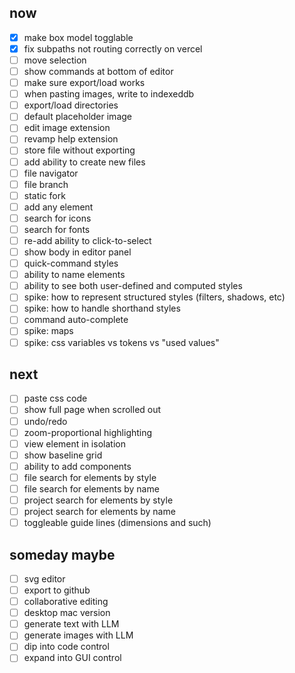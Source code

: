 
## now

- [x] make box model togglable
- [x] fix subpaths not routing correctly on vercel
- [ ] move selection
- [ ] show commands at bottom of editor
- [ ] make sure export/load works
- [ ] when pasting images, write to indexeddb
- [ ] export/load directories
- [ ] default placeholder image
- [ ] edit image extension
- [ ] revamp help extension
- [ ] store file without exporting
- [ ] add ability to create new files
- [ ] file navigator
- [ ] file branch
- [ ] static fork
- [ ] add any element
- [ ] search for icons
- [ ] search for fonts
- [ ] re-add ability to click-to-select
- [ ] show body in editor panel
- [ ] quick-command styles
- [ ] ability to name elements
- [ ] ability to see both user-defined and computed styles
- [ ] spike: how to represent structured styles (filters, shadows, etc)
- [ ] spike: how to handle shorthand styles
- [ ] command auto-complete
- [ ] spike: maps
- [ ] spike: css variables vs tokens vs "used values"

## next

- [ ] paste css code
- [ ] show full page when scrolled out
- [ ] undo/redo
- [ ] zoom-proportional highlighting
- [ ] view element in isolation
- [ ] show baseline grid
- [ ] ability to add components
- [ ] file search for elements by style
- [ ] file search for elements by name
- [ ] project search for elements by style
- [ ] project search for elements by name
- [ ] toggleable guide lines (dimensions and such)

## someday maybe

- [ ] svg editor
- [ ] export to github
- [ ] collaborative editing
- [ ] desktop mac version
- [ ] generate text with LLM
- [ ] generate images with LLM
- [ ] dip into code control
- [ ] expand into GUI control
